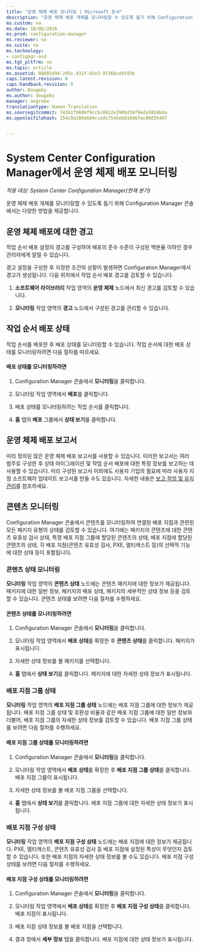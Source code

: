```yaml
---
title: "운영 체제 배포 모니터링 | Microsoft 문서"
description: "운영 체제 배포 개체를 모니터링할 수 있도록 돕기 위해 Configuration Manager 콘솔에서는 경고, 보고서 및 다양한 상태 표시기를 제공합니다."
ms.custom: na
ms.date: 10/06/2016
ms.prod: configuration-manager
ms.reviewer: na
ms.suite: na
ms.technology:
- configmgr-osd
ms.tgt_pltfrm: na
ms.topic: article
ms.assetid: 08085d94-295c-432f-b5e3-9736bce0193b
caps.latest.revision: 6
caps.handback.revision: 0
author: Dougeby
ms.author: dougeby
manager: angrobe
translationtype: Human Translation
ms.sourcegitcommit: 74341fb60bf9ccbc8822e390bd34f9eda58b4bda
ms.openlocfilehash: 154c0a286e6b9ccedc7545eb010967ac00d35407


---
```

# <a name="monitor-operating-system-deployments-in-system-center-configuration-manager"></a>System Center Configuration Manager에서 운영 체제 배포 모니터링

*적용 대상: System Center Configuration Manager(현재 분기)*

운영 체제 배포 개체를 모니터링할 수 있도록 돕기 위해 Configuration Manager 콘솔에서는 다양한 방법을 제공합니다.  


##  <a name="a-namebkmkosdalertsa-alerts-for-operating-system-deployments"></a><a name="BKMK_OSDAlerts"></a> 운영 체제 배포에 대한 경고  
 작업 순서 배포 설정의 경고를 구성하여 배포의 준수 수준이 구성된 백분율 이하인 경우 관리자에게 알릴 수 있습니다.  

 경고 설정을 구성한 후 지정한 조건의 상황이 발생하면 Configuration Manager에서 경고가 생성됩니다. 다음 위치에서 작업 순서 배포 경고를 검토할 수 있습니다.  

1.  **소프트웨어 라이브러리** 작업 영역의 **운영 체제** 노드에서 최신 경고를 검토할 수 있습니다.  

2.  **모니터링** 작업 영역의 **경고** 노드에서 구성된 경고를 관리할 수 있습니다.  

##  <a name="a-namebkmktsdeploystatusa-task-sequence-deployment-status"></a><a name="BKMK_TSDeployStatus"></a> 작업 순서 배포 상태  
 작업 순서를 배포한 후 배포 상태를 모니터링할 수 있습니다. 작업 순서에 대한 배포 상태를 모니터링하려면 다음 절차를 따르세요.  

#### <a name="to-monitor-deployment-status"></a>배포 상태를 모니터링하려면  

1.  Configuration Manager 콘솔에서 **모니터링**을 클릭합니다.  

2.  모니터링 작업 영역에서 **배포**를 클릭합니다.  

3.  배포 상태를 모니터링하려는 작업 순서를 클릭합니다.  

4.  **홈** 탭의 **배포** 그룹에서 **상태 보기**를 클릭합니다.  

##  <a name="a-namebkmktsreportsa-operating-system-deployment-reports"></a><a name="BKMK_TSReports"></a> 운영 체제 배포 보고서  
 미리 정의된 많은 운영 체제 배포 보고서를 사용할 수 있습니다. 이러한 보고서는 여러 범주로 구성한 후 상태 마이그레이션 및 작업 순서 배포에 대한 특정 정보를 보고하는 데 사용할 수 있습니다. 미리 구성된 보고서 이외에도 사용자 기업의 필요에 따라 사용자 지정 소프트웨어 업데이트 보고서를 만들 수도 있습니다. 자세한 내용은 [보고 작업 및 유지 관리](../../core/servers/manage/operations-and-maintenance-for-reporting.md)를 참조하세요.  

##  <a name="a-namebkmkmonitorcontenta-monitor-content"></a><a name="BKMK_MonitorContent"></a> 콘텐츠 모니터링  
 Configuration Manager 콘솔에서 콘텐츠를 모니터링하여 연결된 배포 지점과 관련된 모든 패키지 유형의 상태를 검토할 수 있습니다. 여기에는 패키지의 콘텐츠에 대한 콘텐츠 유효성 검사 상태, 특정 배포 지점 그룹에 할당된 콘텐츠의 상태, 배포 지점에 할당된 콘텐츠의 상태, 각 배포 지점(콘텐츠 유효성 검사, PXE, 멀티캐스트 등)의 선택적 기능에 대한 상태 등이 포함됩니다.  

###  <a name="a-namebkmkcontentstatusa-content-status-monitoring"></a><a name="BKMK_ContentStatus"></a> 콘텐츠 상태 모니터링  
 **모니터링** 작업 영역의 **콘텐츠 상태** 노드에는 콘텐츠 패키지에 대한 정보가 제공됩니다. 패키지에 대한 일반 정보, 패키지의 배포 상태, 패키지의 세부적인 상태 정보 등을 검토할 수 있습니다. 콘텐츠 상태를 보려면 다음 절차를 수행하세요.  

#### <a name="to-monitor-content-status"></a>콘텐츠 상태를 모니터링하려면  

1.  Configuration Manager 콘솔에서 **모니터링**을 클릭합니다.  

2.  모니터링 작업 영역에서 **배포 상태**를 확장한 후 **콘텐츠 상태**를 클릭합니다. 패키지가 표시됩니다.  

3.  자세한 상태 정보를 볼 패키지를 선택합니다.  

4.  **홈** 탭에서 **상태 보기**를 클릭합니다. 패키지에 대한 자세한 상태 정보가 표시됩니다.  

###  <a name="a-namebkmkdpgroupstatusa-distribution-point-group-status"></a><a name="BKMK_DPGroupStatus"></a> 배포 지점 그룹 상태  
 **모니터링** 작업 영역의 **배포 지점 그룹 상태** 노드에는 배포 지점 그룹에 대한 정보가 제공됩니다. 배포 지점 그룹 상태 및 호환성 비율과 같은 배포 지점 그룹에 대한 일반 정보와 더불어, 배포 지점 그룹의 자세한 상태 정보를 검토할 수 있습니다. 배포 지점 그룹 상태를 보려면 다음 절차를 수행하세요.  

#### <a name="to-monitor-distribution-point-group-status"></a>배포 지점 그룹 상태를 모니터링하려면  

1.  Configuration Manager 콘솔에서 **모니터링**을 클릭합니다.  

2.  모니터링 작업 영역에서 **배포 상태**를 확장한 후 **배포 지점 그룹 상태**를 클릭합니다. 배포 지점 그룹이 표시됩니다.  

3.  자세한 상태 정보를 볼 배포 지점 그룹을 선택합니다.  

4.  **홈** 탭에서 **상태 보기**를 클릭합니다. 배포 지점 그룹에 대한 자세한 상태 정보가 표시됩니다.  

###  <a name="a-namebkmkdpconfigstatusa-distribution-point-configuration-status"></a><a name="BKMK_DPConfigStatus"></a> 배포 지점 구성 상태  
 **모니터링** 작업 영역의 **배포 지점 구성 상태** 노드에는 배포 지점에 대한 정보가 제공됩니다. PXE, 멀티캐스트, 콘텐츠 유효성 검사 등 배포 지점에 설정된 특성이 무엇인지 검토할 수 있습니다. 또한 배포 지점의 자세한 상태 정보를 볼 수도 있습니다. 배포 지점 구성 상태를 보려면 다음 절차를 수행하세요.  

#### <a name="to-monitor-distribution-point-configuration-status"></a>배포 지점 구성 상태를 모니터링하려면  

1.  Configuration Manager 콘솔에서 **모니터링**을 클릭합니다.  

2.  모니터링 작업 영역에서 **배포 상태**를 확장한 후 **배포 지점 구성 상태**를 클릭합니다. 배포 지점이 표시됩니다.  

3.  배포 지점 상태 정보를 볼 배포 지점을 선택합니다.  

4.  결과 창에서 **세부 정보** 탭을 클릭합니다. 배포 지점에 대한 상태 정보가 표시됩니다.  



<!--HONumber=Dec16_HO3-->


